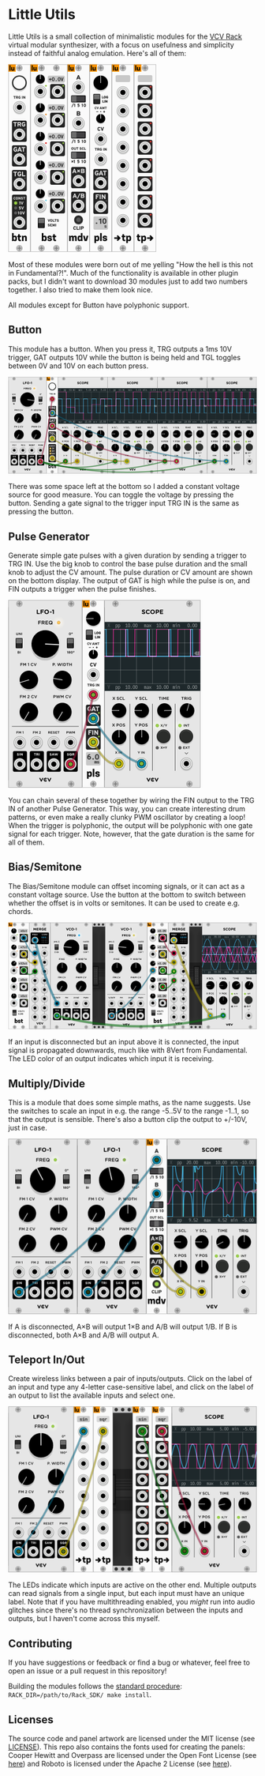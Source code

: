 # Little Utils

Little Utils is a small collection of minimalistic modules for the [VCV
Rack](https://vcvrack.com/) virtual modular synthesizer, with a focus on
usefulness and simplicity instead of faithful analog emulation. Here's all of
them:

![all modules](screenshots/all_modules.png)

Most of these modules were born out of me yelling "How the hell is this not in
Fundamental?!". Much of the functionality is available in other plugin packs,
but I didn't want to download 30 modules just to add two numbers together. I
also tried to make them look nice.

All modules except for Button have polyphonic support.


## Button
This module has a button. When you press it, TRG outputs a 1ms 10V trigger, GAT
outputs 10V while the button is being held and TGL toggles between 0V and 10V on
each button press.

![button](screenshots/button.png)

There was some space left at the bottom so I added a constant voltage source for
good measure. You can toggle the voltage by pressing the button. Sending a gate
signal to the trigger input TRG IN is the same as pressing the button.


## Pulse Generator
Generate simple gate pulses with a given duration by sending a trigger to TRG
IN. Use the big knob to control the base pulse duration and the small knob to
adjust the CV amount. The pulse duration or CV amount are shown on the bottom
display. The output of GAT is high while the pulse is on, and FIN outputs a
trigger when the pulse finishes.

![pulse generator](screenshots/pulse_generator.png)

You can chain several of these together by wiring the FIN output to the TRG IN
of another Pulse Generator. This way, you can create interesting drum patterns,
or even make a really clunky PWM oscillator by creating a loop!  When the
trigger is polyphonic, the output will be polyphonic with one gate signal for
each trigger. Note, however, that the gate duration is the same for all of them.


## Bias/Semitone
The Bias/Semitone module can offset incoming signals, or it can act as a
constant voltage source. Use the button at the bottom to switch between whether
the offset is in volts or semitones. It can be used to create e.g. chords.

![bias/semitone](screenshots/bias_semitone.png)

If an input is disconnected but an input above it is connected, the input
signal is propagated downwards, much like with 8Vert from Fundamental. The LED
color of an output indicates which input it is receiving.


## Multiply/Divide
This is a module that does some simple maths, as the name suggests. Use the
switches to scale an input in e.g. the range -5..5V to the range -1..1, so that
the output is sensible. There's also a button clip the output to +/-10V, just in
case.

![multiply/divide](screenshots/multiply_divide.png)

If A is disconnected, A×B will output 1×B and A/B will output 1/B. If B is
disconnected, both A×B and A/B will output A.


## Teleport In/Out
Create wireless links between a pair of inputs/outputs. Click on the label of an
input and type any 4-letter case-sensitive label, and click on the label of an
output to list the available inputs and select one.

![teleport](screenshots/teleport.png)

The LEDs indicate which inputs are active on the other end. Multiple outputs can
read signals from a single input, but each input must have an unique label.
Note that if you have multithreading enabled, you _might_ run into audio
glitches since there's no thread synchronization between the inputs and outputs,
but I haven't come across this myself.



## Contributing
If you have suggestions or feedback or find a bug or whatever, feel free to open
an issue or a pull request in this repository!

Building the modules follows the [standard procedure](https://vcvrack.com/manual/PluginDevelopmentTutorial.html#creating-the-template-plugin):
`RACK_DIR=/path/to/Rack_SDK/ make install`.


## Licenses
The source code and panel artwork are licensed under the MIT license (see
[LICENSE](LICENSE.txt)). This repo also contains the fonts used for creating
the panels: Cooper Hewitt and Overpass are licensed under the Open Font License
(see [here](res/fonts/OFL.txt)) and Roboto is licensed under the Apache 2
License (see [here](res/fonts/APACHE2.txt)).
